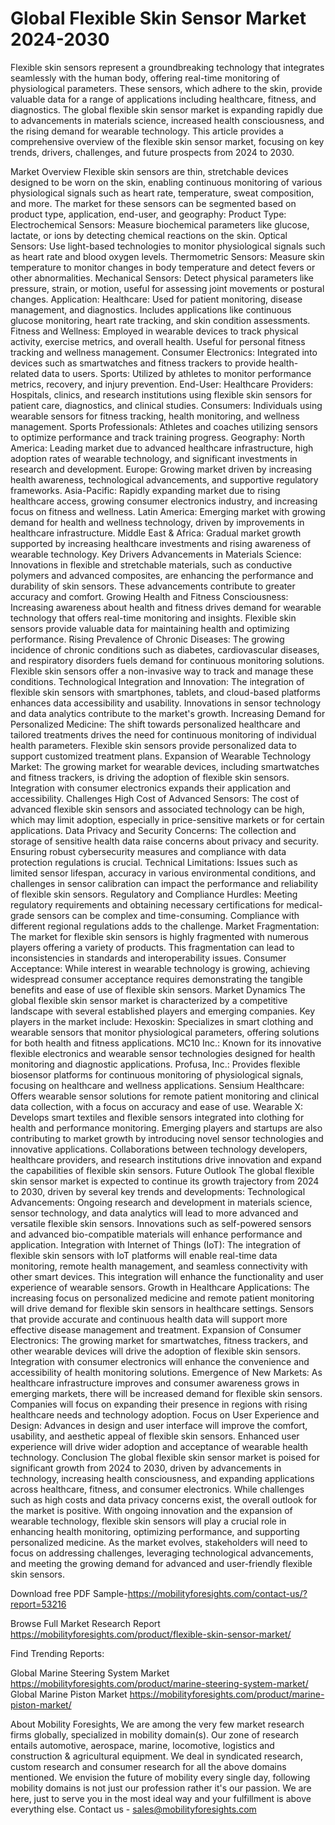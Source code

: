 # Global Flexible Skin Sensor Market 2024-2030
Flexible skin sensors represent a groundbreaking technology that integrates seamlessly with the human body, offering real-time monitoring of physiological parameters. These sensors, which adhere to the skin, provide valuable data for a range of applications including healthcare, fitness, and diagnostics. The global flexible skin sensor market is expanding rapidly due to advancements in materials science, increased health consciousness, and the rising demand for wearable technology. This article provides a comprehensive overview of the flexible skin sensor market, focusing on key trends, drivers, challenges, and future prospects from 2024 to 2030.

Market Overview
Flexible skin sensors are thin, stretchable devices designed to be worn on the skin, enabling continuous monitoring of various physiological signals such as heart rate, temperature, sweat composition, and more. The market for these sensors can be segmented based on product type, application, end-user, and geography:
Product Type:
Electrochemical Sensors: Measure biochemical parameters like glucose, lactate, or ions by detecting chemical reactions on the skin.
Optical Sensors: Use light-based technologies to monitor physiological signals such as heart rate and blood oxygen levels.
Thermometric Sensors: Measure skin temperature to monitor changes in body temperature and detect fevers or other abnormalities.
Mechanical Sensors: Detect physical parameters like pressure, strain, or motion, useful for assessing joint movements or postural changes.
Application:
Healthcare: Used for patient monitoring, disease management, and diagnostics. Includes applications like continuous glucose monitoring, heart rate tracking, and skin condition assessments.
Fitness and Wellness: Employed in wearable devices to track physical activity, exercise metrics, and overall health. Useful for personal fitness tracking and wellness management.
Consumer Electronics: Integrated into devices such as smartwatches and fitness trackers to provide health-related data to users.
Sports: Utilized by athletes to monitor performance metrics, recovery, and injury prevention.
End-User:
Healthcare Providers: Hospitals, clinics, and research institutions using flexible skin sensors for patient care, diagnostics, and clinical studies.
Consumers: Individuals using wearable sensors for fitness tracking, health monitoring, and wellness management.
Sports Professionals: Athletes and coaches utilizing sensors to optimize performance and track training progress.
Geography:
North America: Leading market due to advanced healthcare infrastructure, high adoption rates of wearable technology, and significant investments in research and development.
Europe: Growing market driven by increasing health awareness, technological advancements, and supportive regulatory frameworks.
Asia-Pacific: Rapidly expanding market due to rising healthcare access, growing consumer electronics industry, and increasing focus on fitness and wellness.
Latin America: Emerging market with growing demand for health and wellness technology, driven by improvements in healthcare infrastructure.
Middle East & Africa: Gradual market growth supported by increasing healthcare investments and rising awareness of wearable technology.
Key Drivers
Advancements in Materials Science: Innovations in flexible and stretchable materials, such as conductive polymers and advanced composites, are enhancing the performance and durability of skin sensors. These advancements contribute to greater accuracy and comfort.
Growing Health and Fitness Consciousness: Increasing awareness about health and fitness drives demand for wearable technology that offers real-time monitoring and insights. Flexible skin sensors provide valuable data for maintaining health and optimizing performance.
Rising Prevalence of Chronic Diseases: The growing incidence of chronic conditions such as diabetes, cardiovascular diseases, and respiratory disorders fuels demand for continuous monitoring solutions. Flexible skin sensors offer a non-invasive way to track and manage these conditions.
Technological Integration and Innovation: The integration of flexible skin sensors with smartphones, tablets, and cloud-based platforms enhances data accessibility and usability. Innovations in sensor technology and data analytics contribute to the market's growth.
Increasing Demand for Personalized Medicine: The shift towards personalized healthcare and tailored treatments drives the need for continuous monitoring of individual health parameters. Flexible skin sensors provide personalized data to support customized treatment plans.
Expansion of Wearable Technology Market: The growing market for wearable devices, including smartwatches and fitness trackers, is driving the adoption of flexible skin sensors. Integration with consumer electronics expands their application and accessibility.
Challenges
High Cost of Advanced Sensors: The cost of advanced flexible skin sensors and associated technology can be high, which may limit adoption, especially in price-sensitive markets or for certain applications.
Data Privacy and Security Concerns: The collection and storage of sensitive health data raise concerns about privacy and security. Ensuring robust cybersecurity measures and compliance with data protection regulations is crucial.
Technical Limitations: Issues such as limited sensor lifespan, accuracy in various environmental conditions, and challenges in sensor calibration can impact the performance and reliability of flexible skin sensors.
Regulatory and Compliance Hurdles: Meeting regulatory requirements and obtaining necessary certifications for medical-grade sensors can be complex and time-consuming. Compliance with different regional regulations adds to the challenge.
Market Fragmentation: The market for flexible skin sensors is highly fragmented with numerous players offering a variety of products. This fragmentation can lead to inconsistencies in standards and interoperability issues.
Consumer Acceptance: While interest in wearable technology is growing, achieving widespread consumer acceptance requires demonstrating the tangible benefits and ease of use of flexible skin sensors.
Market Dynamics
The global flexible skin sensor market is characterized by a competitive landscape with several established players and emerging companies. Key players in the market include:
Hexoskin: Specializes in smart clothing and wearable sensors that monitor physiological parameters, offering solutions for both health and fitness applications.
MC10 Inc.: Known for its innovative flexible electronics and wearable sensor technologies designed for health monitoring and diagnostic applications.
Profusa, Inc.: Provides flexible biosensor platforms for continuous monitoring of physiological signals, focusing on healthcare and wellness applications.
Sensium Healthcare: Offers wearable sensor solutions for remote patient monitoring and clinical data collection, with a focus on accuracy and ease of use.
Wearable X: Develops smart textiles and flexible sensors integrated into clothing for health and performance monitoring.
Emerging players and startups are also contributing to market growth by introducing novel sensor technologies and innovative applications. Collaborations between technology developers, healthcare providers, and research institutions drive innovation and expand the capabilities of flexible skin sensors.
Future Outlook
The global flexible skin sensor market is expected to continue its growth trajectory from 2024 to 2030, driven by several key trends and developments:
Technological Advancements: Ongoing research and development in materials science, sensor technology, and data analytics will lead to more advanced and versatile flexible skin sensors. Innovations such as self-powered sensors and advanced bio-compatible materials will enhance performance and application.
Integration with Internet of Things (IoT): The integration of flexible skin sensors with IoT platforms will enable real-time data monitoring, remote health management, and seamless connectivity with other smart devices. This integration will enhance the functionality and user experience of wearable sensors.
Growth in Healthcare Applications: The increasing focus on personalized medicine and remote patient monitoring will drive demand for flexible skin sensors in healthcare settings. Sensors that provide accurate and continuous health data will support more effective disease management and treatment.
Expansion of Consumer Electronics: The growing market for smartwatches, fitness trackers, and other wearable devices will drive the adoption of flexible skin sensors. Integration with consumer electronics will enhance the convenience and accessibility of health monitoring solutions.
Emergence of New Markets: As healthcare infrastructure improves and consumer awareness grows in emerging markets, there will be increased demand for flexible skin sensors. Companies will focus on expanding their presence in regions with rising healthcare needs and technology adoption.
Focus on User Experience and Design: Advances in design and user interface will improve the comfort, usability, and aesthetic appeal of flexible skin sensors. Enhanced user experience will drive wider adoption and acceptance of wearable health technology.
Conclusion
The global flexible skin sensor market is poised for significant growth from 2024 to 2030, driven by advancements in technology, increasing health consciousness, and expanding applications across healthcare, fitness, and consumer electronics. While challenges such as high costs and data privacy concerns exist, the overall outlook for the market is positive. With ongoing innovation and the expansion of wearable technology, flexible skin sensors will play a crucial role in enhancing health monitoring, optimizing performance, and supporting personalized medicine. As the market evolves, stakeholders will need to focus on addressing challenges, leveraging technological advancements, and meeting the growing demand for advanced and user-friendly flexible skin sensors.


Download free PDF Sample-https://mobilityforesights.com/contact-us/?report=53216


Browse Full Market Research Report 
https://mobilityforesights.com/product/flexible-skin-sensor-market/

Find Trending Reports:


Global Marine Steering System Market
https://mobilityforesights.com/product/marine-steering-system-market/
Global Marine Piston Market
https://mobilityforesights.com/product/marine-piston-market/



About Mobility Foresights,
We are among the very few market research firms globally, specialized in mobility domain(s). Our zone of research entails automotive, aerospace, marine, locomotive, logistics and construction & agricultural equipment. We deal in syndicated research, custom research and consumer research for all the above domains mentioned.
We envision the future of mobility every single day, following mobility domains is not just our profession rather it's our passion. We are here, just to serve you in the most ideal way and your fulfillment is above everything else. Contact us -  sales@mobilityforesights.com 
